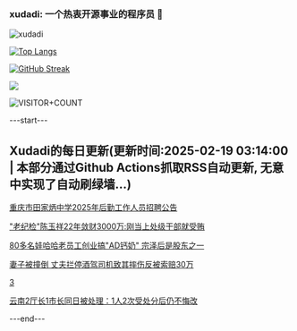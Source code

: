 ### xudadi: 一个热衷开源事业的程序员 👋

![xudadi](https://github-readme-stats-git-masterorgs-github-readme-stats-team.vercel.app/api?username=xudadi)

[![Top Langs](https://github-readme-stats.vercel.app/api/top-langs/?username=xudadi)](https://github.com/anuraghazra/github-readme-stats)

[![GitHub Streak](https://streak-stats.demolab.com?user=xudadi&locale=zh_Hans)](https://git.io/streak-stats)

![](https://raw.githubusercontent.com/xudadi/xudadi/main/assets/github-contribution-grid-snake.svg)

![VISITOR+COUNT](https://komarev.com/ghpvc/?username=xudadi&label=VISITOR+COUNT)


---start---

## Xudadi的每日更新(更新时间:2025-02-19 03:14:00 | 本部分通过Github Actions抓取RSS自动更新, 无意中实现了自动刷绿墙...)

[重庆市田家炳中学2025年后勤工作人员招聘公告](https://www.gongkaoleida.com/article/2292492)

["老纪检"陈玉祥22年敛财3000万:刚当上处级干部就受贿](https://m.163.com/news/article/JON5B6K905129QAF.html)

[80多名娃哈哈老员工创业搞"AD钙奶" 宗泽后是股东之一](https://m.163.com/news/article/JON378A1051492T3.html)

[妻子被撞倒 丈夫拦停酒驾司机致其摔伤反被索赔30万](https://m.163.com/news/article/JOMT6EEO0514R9OJ.html)

[3](https://m.163.com/touch/news/sub/domestic)

[云南2厅长1市长同日被处理：1人2次受处分后仍不悔改](https://m.163.com/news/article/JON29CER0530JPVV.html)

---end---
